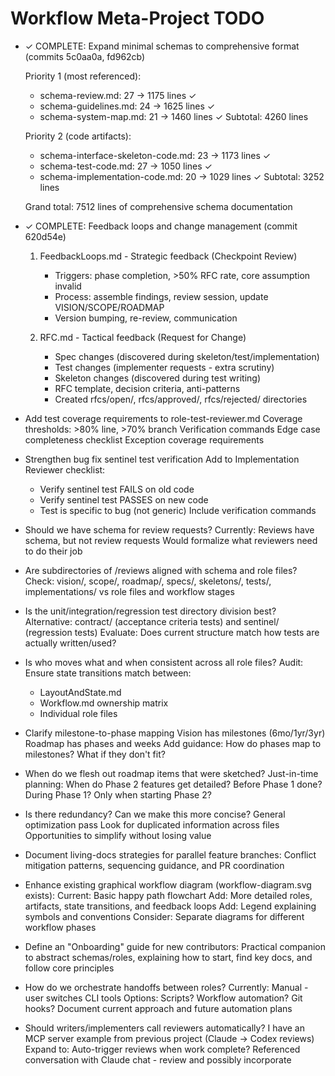 # Workflow Meta-Project TODO

* ✓ COMPLETE: Expand minimal schemas to comprehensive format (commits 5c0aa0a, fd962cb)

  Priority 1 (most referenced):
    - schema-review.md: 27 → 1175 lines ✓
    - schema-guidelines.md: 24 → 1625 lines ✓
    - schema-system-map.md: 21 → 1460 lines ✓
    Subtotal: 4260 lines

  Priority 2 (code artifacts):
    - schema-interface-skeleton-code.md: 23 → 1173 lines ✓
    - schema-test-code.md: 27 → 1050 lines ✓
    - schema-implementation-code.md: 20 → 1029 lines ✓
    Subtotal: 3252 lines

  Grand total: 7512 lines of comprehensive schema documentation


* ✓ COMPLETE: Feedback loops and change management (commit 620d54e)

  1. FeedbackLoops.md - Strategic feedback (Checkpoint Review)
     - Triggers: phase completion, >50% RFC rate, core assumption invalid
     - Process: assemble findings, review session, update VISION/SCOPE/ROADMAP
     - Version bumping, re-review, communication

  2. RFC.md - Tactical feedback (Request for Change)
     - Spec changes (discovered during skeleton/test/implementation)
     - Test changes (implementer requests - extra scrutiny)
     - Skeleton changes (discovered during test writing)
     - RFC template, decision criteria, anti-patterns
     - Created rfcs/open/, rfcs/approved/, rfcs/rejected/ directories

* Add test coverage requirements to role-test-reviewer.md
  Coverage thresholds: >80% line, >70% branch
  Verification commands
  Edge case completeness checklist
  Exception coverage requirements

* Strengthen bug fix sentinel test verification
  Add to Implementation Reviewer checklist:
  - Verify sentinel test FAILS on old code
  - Verify sentinel test PASSES on new code
  - Test is specific to bug (not generic)
  Include verification commands

* Should we have schema for review requests?
  Currently: Reviews have schema, but not review requests
  Would formalize what reviewers need to do their job

* Are subdirectories of /reviews aligned with schema and role files?
  Check: vision/, scope/, roadmap/, specs/, skeletons/, tests/, implementations/
  vs role files and workflow stages

* Is the unit/integration/regression test directory division best?
  Alternative: contract/ (acceptance criteria tests) and sentinel/ (regression tests)
  Evaluate: Does current structure match how tests are actually written/used?

* Is who moves what and when consistent across all role files?
  Audit: Ensure state transitions match between:
  - LayoutAndState.md
  - Workflow.md ownership matrix
  - Individual role files

* Clarify milestone-to-phase mapping
  Vision has milestones (6mo/1yr/3yr)
  Roadmap has phases and weeks
  Add guidance: How do phases map to milestones? What if they don't fit?

* When do we flesh out roadmap items that were sketched?
  Just-in-time planning: When do Phase 2 features get detailed?
  Before Phase 1 done? During Phase 1? Only when starting Phase 2?

* Is there redundancy? Can we make this more concise?
  General optimization pass
  Look for duplicated information across files
  Opportunities to simplify without losing value

* Document living-docs strategies for parallel feature branches:
  Conflict mitigation patterns, sequencing guidance, and PR coordination

* Enhance existing graphical workflow diagram (workflow-diagram.svg exists):
  Current: Basic happy path flowchart
  Add: More detailed roles, artifacts, state transitions, and feedback loops
  Add: Legend explaining symbols and conventions
  Consider: Separate diagrams for different workflow phases

* Define an "Onboarding" guide for new contributors:
  Practical companion to abstract schemas/roles, explaining how to start,
  find key docs, and follow core principles

* How do we orchestrate handoffs between roles?
  Currently: Manual - user switches CLI tools
  Options: Scripts? Workflow automation? Git hooks?
  Document current approach and future automation plans

* Should writers/implementers call reviewers automatically?
  I have an MCP server example from previous project (Claude → Codex reviews)
  Expand to: Auto-trigger reviews when work complete?
  Referenced conversation with Claude chat - review and possibly incorporate

